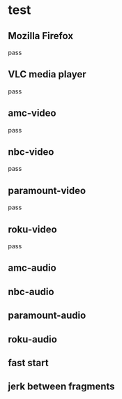 # test

## Mozilla Firefox

pass

## VLC media player

pass

## amc-video

pass

## nbc-video

pass

## paramount-video

pass

## roku-video

pass

## amc-audio

## nbc-audio

## paramount-audio

## roku-audio

## fast start

## jerk between fragments
